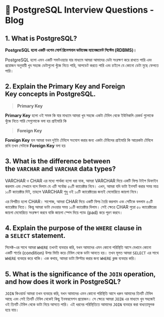 # **🎯 PostgreSQL Interview Questions - Blog**

## 1. What is PostgreSQL?

**PostgreSQL হলো একটি ওপেন সোর্স রিলেশনাল ডাটাবেজ ম্যানেজমেন্ট সিস্টেম (RDBMS)।**

PostgreSQL হলো এমন একটি সফটওয়্যার যার মাধ্যমে আমরা আমাদের ডেটা সংরক্ষণ করে রাখতে পারি এবং প্রয়োজন অনুযায়ী খুব সহজে ডেটাগুলো খুঁজে নিতে পারি, আপডেট করতে পারি এবং চাইলে যে কোনো ডেটা মুছে ফেলতে পারি।

## 2. Explain the **Primary Key** and **Foreign Key** concepts in PostgreSQL.

> **Primary Key**

**Primary Key** হলো ওই সমস্ত কি যার মাধ্যমে আমরা খুব সহজে একটা টেবিল থেকে ইউনিকলি রেকর্ড গুলোকে খুঁজে নিতে পারি সেগুলোকে বলা হয় প্রাইমারি কি

> **Foreign Key**

**Foreign Key** হল আমরা যখন দুইটা টেবিলে সংযোগ করার জন্য একটা টেবিলের প্রাইমারি কি আরেকটা টেবিলে রাখি তখন সেটাকে **Foreign Key** বলা হয়

## 3. What is the difference between the `VARCHAR` and `VARCHAR` data types?

VARCHAR ও CHAR এর মধ্যে পার্থক্য হলো ধরা যাক, আমরা VARCHAR দিয়ে একটি ফিল্ড টাইপ ডিফাইন করলাম এবং সেখানে বলে দিলাম যে এটি সর্বোচ্চ ৫০টি ক্যারেক্টার নিবে। এখন, আমরা যদি ডাটা ইনসার্ট করার সময় মাত্র ১০টি ক্যারেক্টার দিই, তাহলে VARCHAR শুধু ওই ১০টি ক্যারেক্টারের জন্যই মেমোরিতে জায়গা নিবে।

এর বিপরীত হলো CHAR। সাপোজ, আমরা CHAR দিয়ে একটি ফিল্ড তৈরি করলাম এবং সেটিকে বললাম ৫০টি ক্যারেক্টার নিতে। কিন্তু আমরা ডাটা দেওয়ার সময় ১০টি ক্যারেক্টার দিলাম। সেই ক্ষেত্রে CHAR পুরো ৫০ ক্যারেক্টারের জায়গা মেমোরিতে সংরক্ষণ করবে বাকি জায়গা স্পেস দিয়ে প্যাড (pad) করে পূরণ করবে।

## 4. Explain the purpose of the `WHERE` clause in a `SELECT` statement.

সিলেক্ট-এর সাথে আমরা `WHERE` তখনই ব্যবহার করি, যখন আমাদের এমন কোনো পরিস্থিতি আসে যেখানে কোনো একটি শর্তের (condition) উপর ভিত্তি করে টেবিল থেকে ডাটা আনতে হয়। তখন মূলত আমরা `SELECT` এর সাথে `WHERE` ব্যবহার করে থাকি। এক কথায়, আমরা ডাটা ফিল্টার করার জন্য `WHERE` ক্লজ ব্যবহার করি।

## 5. What is the significance of the `JOIN` operation, and how does it work in PostgreSQL?

`JOIN` কিওয়ার্ড আমরা তখন ব্যবহার করি, যখন আমাদের এমন কোনো পরিস্থিতি আসে ধরুন আমাদের তিনটি টেবিল আছে এবং সেই তিনটি টেবিল থেকেই কিছু ইনফরমেশন প্রয়োজন। সে ক্ষেত্রে আমরা `JOIN` এর মাধ্যমে খুব সহজেই ওই তিনটি টেবিল থেকে ডাটা নিয়ে আসতে পারি। এই ধরনের পরিস্থিতিতে আমাদের `JOIN` ব্যবহার করা বাধ্যতামূলক হয়ে যায়।
